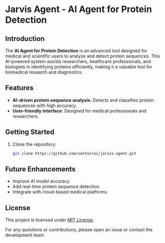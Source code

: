 # Jarvis Agent - AI Agent for Protein Detection

## Introduction
The **AI Agent for Protein Detection** is an advanced tool designed for medical and scientific users to analyze and detect protein sequences. This AI-powered system assists researchers, healthcare professionals, and biologists in identifying proteins efficiently, making it a valuable tool for biomedical research and diagnostics.

## Features
- **AI-driven protein sequence analysis**: Detects and classifies protein sequences with high accuracy.
- **User-friendly interface**: Designed for medical professionals and researchers.


## Getting Started
1. Clone the repository:
   ```sh
   git clone https://github.com/santosrai/jarvis-agent.git 
   ```


## Future Enhancements
- Improve AI model accuracy.
- Add real-time protein sequence detection.
- Integrate with cloud-based medical platforms.

## License
This project is licensed under [MIT License](LICENSE).

For any questions or contributions, please open an issue or contact the development team.

